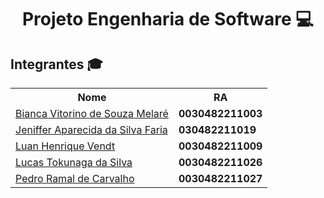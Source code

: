 <h1 align="center">Projeto Engenharia de Software 💻 </h1>
<h2> Integrantes 🎓 </h2>
<table>
<tr > <th >  Nome  </td> <th> RA </th> </tr>
<tr> <td> <a href= "https://github.com/Biancamelare">Bianca Vitorino de Souza Melaré </a> </td> <td> <strong> 0030482211003 </strong> </td></tr> 
<tr> <td> <a href= "https://github.com/JenifferFaria"> Jeniffer Aparecida da Silva Faria </td> <td> <strong> 030482211019 </strong> </td></tr>
<tr> <td> <a href= "https://github.com/LuanVendt"> Luan Henrique Vendt </td> <td><strong> 0030482211009  </strong>  </td></tr>
<tr> <td> <a href= "https://github.com/LucasTokunaga"> Lucas Tokunaga da Silva </td> <td> <strong>  0030482211026 </strong> </td></tr>
<tr> <td> <a href= "https://github.com/PedroRamal"> Pedro Ramal de Carvalho </td> <td>   <strong> 0030482211027 </strong> </td></tr>
</table>

